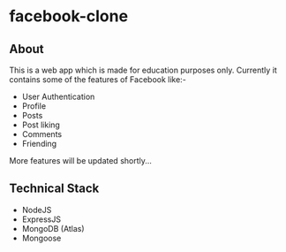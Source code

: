 # facebook-clone
## About 
This is a web app which is made for education purposes only. Currently it contains some of the features of Facebook like:-
- User Authentication
- Profile
- Posts
- Post liking
- Comments
- Friending

More features will be updated shortly...
## Technical Stack
- NodeJS
- ExpressJS
- MongoDB (Atlas)
- Mongoose

